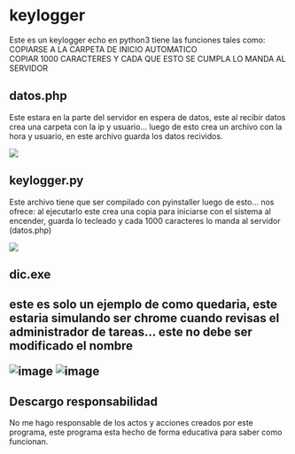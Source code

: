 # keylogger

<p>Este es un keylogger echo en python3 tiene las funciones tales como:</br>
  COPIARSE A LA CARPETA DE INICIO AUTOMATICO<br>
  COPIAR 1000 CARACTERES Y CADA QUE ESTO SE CUMPLA LO MANDA AL SERVIDOR</p>
  
 <h2>datos.php</h2>
 <p>Este estara en la parte del servidor en espera de datos, este al recibir datos crea una carpeta con la ip y usuario... luego de esto crea un archivo con la hora y usuario, en este archivo guarda los datos recividos.</p>
 <img src="https://user-images.githubusercontent.com/68443246/141673368-b9f983c0-df3b-4c22-9169-6fa652c814a4.png">

 <h2>keylogger.py</h2>
 <p>Este archivo tiene que ser compilado con pyinstaller luego de esto... nos ofrece: al ejecutarlo este crea una copia para iniciarse con el sistema al encender, guarda lo tecleado y cada 1000 caracteres lo manda al servidor (datos.php) </p>
 <img src="https://user-images.githubusercontent.com/68443246/141673399-a96f02e3-ba1b-45d7-820a-eeb1dbfb1034.png">
<h2>dic.exe<h2>
 <p>este es solo un ejemplo de como quedaria, este estaria simulando ser chrome cuando revisas el administrador de tareas... este no debe ser modificado el nombre</p>
  
![image](https://user-images.githubusercontent.com/68443246/141673423-396d146e-6cf4-4a41-8ef2-794fa60c2f59.png)
![image](https://user-images.githubusercontent.com/68443246/141673434-15202b86-f1ce-489b-92fd-3b2b722e24fe.png)

  
  <h2>Descargo responsabilidad</h2>
  <p>No me hago responsable de los actos y acciones creados por este programa, este programa esta hecho de forma educativa para saber como funcionan.</p>
